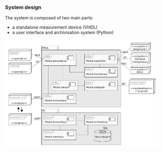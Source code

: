 ### System design
The system is composed of two main parts:
* a standalone measurement device (VHDL)
* a user interface and archivisation system (Python)  

![component diagram](../img/component_diagram.png)
